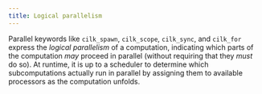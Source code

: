 ```yaml
---
title: Logical parallelism
---
```


Parallel keywords like `cilk_spawn`, `cilk_scope`, `cilk_sync`, and `cilk_for` express
the *logical parallelism* of a computation, indicating which parts of the computation 
*may* proceed in parallel (without requiring that they *must* do so). At runtime, it is up to a scheduler to determine
which subcomputations actually run in parallel by assigning them to available processors
as the computation unfolds.
